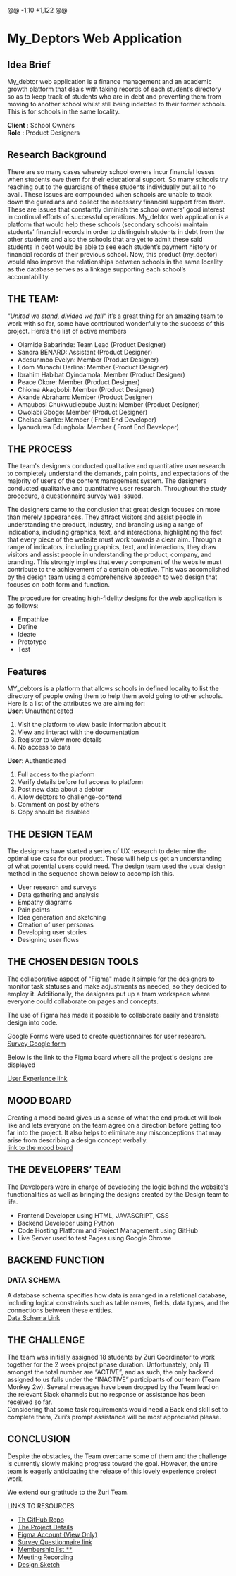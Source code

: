 
@@ -1,10 +1,122 @@
# My_Deptors Web Application
## Idea Brief 
   My_debtor web application is a finance management and an academic growth platform that deals with taking records of each student’s directory so as to keep track of students who are in debt and preventing them from moving to another school whilst still being indebted to their former schools. This is for schools in the same locality. 

**Client** : School Owners <br>
**Role** : Product Designers
## Research Background
   There are so many cases whereby school owners incur financial losses when students owe them for their educational support. So many schools try reaching out to the guardians of these students individually but all to no avail. These issues are compounded when schools are unable to track down the guardians and collect the necessary financial support from them.  These are issues that constantly diminish the school owners’ good interest in continual efforts of successful operations. My_debtor web application is a platform that would help these schools (secondary schools) maintain students’ financial records in order to distinguish students in debt from the other students and also the schools that are yet to admit these said students in debt would be able to see each student’s payment history or financial records of their previous school. Now, this product (my_debtor) would also improve the relationships between schools in the same locality as the database serves as a linkage supporting each school’s accountability.


## THE TEAM:
   *"United we stand, divided we fall"* it’s a great thing for an amazing team to work with so far, some have contributed wonderfully  to the success of this project.
Here’s the list of active members

- Olamide Babarinde: Team Lead (Product Designer)
- Sandra BENARD: Assistant (Product Designer)
- Adesunmbo Evelyn: Member (Product Designer)
- Edom Munachi Darlina: Member  (Product Designer)
- Ibrahim Habibat Oyindamola: Member  (Product Designer)
- Peace Okore: Member  (Product Designer)
- Chioma Akagbobi: Member (Product Designer)
- Akande Abraham: Member (Product Designer)
- Amaubosi Chukwudiebube Justin: Member (Product Designer)
- Owolabi Gbogo: Member (Product Designer)
- Chelsea Banke: Member ( Front End Developer)
- Iyanuoluwa Edungbola: Member ( Front End Developer)

## THE PROCESS
   The team's designers conducted qualitative and quantitative user research to completely understand the demands, pain points, and expectations of the majority of users of the content management system. The designers conducted qualitative and quantitative user research. Throughout the study procedure, a questionnaire survey was issued. <br>

The designers came to the conclusion that great design focuses on more than merely appearances. They attract visitors and assist people in understanding the product, industry, and branding using a range of indications, including graphics, text, and interactions, highlighting the fact that every piece of the website must work towards a clear aim. Through a range of indicators, including graphics, text, and interactions, they draw visitors and assist people in understanding the product, company, and branding. This strongly implies that every component of the website must contribute to the achievement of a certain objective. This was accomplished by the design team using a comprehensive approach to web design that focuses on both form and function.<br> 

The procedure for creating high-fidelity designs for the web application is as follows:

- Empathize
- Define
- Ideate
- Prototype
- Test

## Features
   MY_debtors is a platform that allows schools in defined locality to list the directory of people owing them to help them avoid going to other schools. Here is a list of the attributes we are aiming for:<br>
**User**: Unauthenticated
1. Visit the platform to view basic information about it
2. View and interact with the documentation
3. Register to view more details
4. No access to data

**User**: Authenticated
1. Full access to the platform
2. Verify details before full access to platform
3. Post new data about a debtor
4. Allow debtors to challenge-contend
5. Comment on post by others
6. Copy should be disabled

## THE DESIGN TEAM
   The designers have started a series of UX research to determine the optimal use case for our product. These will help us get an understanding of what potential users could need. The design team used the usual design method in the sequence shown below to accomplish this.

- User research and surveys
- Data gathering and analysis
- Empathy diagrams
- Pain points 
- Idea generation and sketching
- Creation of user personas
- Developing user stories
- Designing user flows

## THE CHOSEN DESIGN TOOLS
   The collaborative aspect of "Figma" made it simple for the designers to monitor task statuses and make adjustments as needed, so they decided to employ it. Additionally, the designers put up a team workspace where everyone could collaborate on pages and concepts.<br>

The use of Figma has made it possible to collaborate easily and translate design into code.<br>

Google Forms were used to create questionnaires for user research. <br>
[Survey Google form](https://forms.gle/h3iz8MDGWnmTZ1386) <br>

Below is the link to the Figma board where all the project's designs are displayed  <br>

[User Experience link](https://www.figma.com/file/BORu6Vp0flbpmHDWxLmLBP/Design?t=q1eiYlldKVlRgnRb-1)



## MOOD BOARD
   Creating a mood board gives us a sense of what the end product will look like and lets everyone on the team agree on a direction before getting too far into the project. It also helps to eliminate any misconceptions that may arise from  describing a design concept verbally. <br>
[link to the mood board](https://www.figma.com/file/HwBPFHyJ7wN7d5KxLcRqbm/TEAMMONKEY2W-MOOD-BOARD?node-id=0%3A1&t=7BrXjaxWp1xggdRW-1)


## THE DEVELOPERS’ TEAM
The Developers were in charge of developing the logic behind the website's functionalities as well as bringing the designs created by the Design team to life. <br>
- Frontend Developer using HTML, JAVASCRIPT, CSS
- Backend Developer using Python
- Code Hosting Platform and Project Management using GitHub
- Live Server used to test Pages using Google Chrome

## BACKEND FUNCTION

### DATA SCHEMA
A database schema specifies how data is arranged in a relational database, including logical constraints such as table names, fields, data types, and the connections between these entities. <br>
[Data Schema Link](https://www.figma.com/file/x3Qid9XhsEcKHtKB6T4C2T/Data-Schema-for-Team_Monkey2w?t=md3wv5XeG6nfGufy-1)



## THE CHALLENGE

The team was initially assigned 18 students by Zuri Coordinator to work together for the 2 week project phase duration. Unfortunately, only 11 amongst the total number are “ACTIVE”, and as such, the only backend assigned to us falls under the “INACTIVE” participants of our team (Team Monkey 2w). Several messages have been dropped by the Team lead on the relevant Slack channels but no response or assistance has been received so far. <br>
Considering that some task requirements would need a Back end skill set to complete them, Zuri’s prompt assistance will be most appreciated please.


## CONCLUSION
Despite the obstacles, the Team overcame some of them and the challenge is currently slowly making progress toward the goal. However, the entire team is eagerly anticipating the release of this lovely experience project work. <br>

We extend our gratitude to the Zuri Team.

  LINKS TO RESOURCES
- [Th GitHub Repo](https://github.com/zuri-training/Team-Monkey2w)
- [The Project Details](https://drive.google.com/file/d/1po_x3iIcoeOn_5UO5UV6vdMePbsRW1Bl/view?usp=share_link)
- [Figma Account (View Only)](https://www.figma.com/team_invite/redeem/BXUH1OXCVxQmOaDvqjHFB9)
- [Survey Questionnaire link](https://docs.google.com/forms/d/e/1FAIpQLSeFO3LgTXGbEtuE8tzsKTR37YDhEG94LtWmBGi-WCfs01rycg/viewform?usp=share_link)
- [Membership list **](https://drive.google.com/file/d/13vjpYEjU_dqYURHWNUitdIsAi-9VsS6f/view?usp=share_link)
- [Meeting Recording](https://drive.google.com/drive/folders/1P8N1aN9_YUoQ6BAlhf8V7zuc28SIh7ei?usp=share_link)
- [Design Sketch](https://drive.google.com/file/d/1fucsOu9sYBnG3XTeIeAqv05i71KRkKvu/view?usp=share_link)
